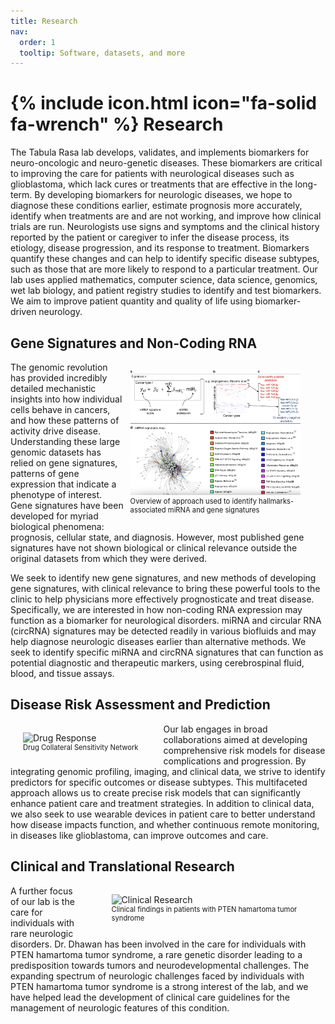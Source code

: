```yaml
---
title: Research
nav:
  order: 1
  tooltip: Software, datasets, and more
---
```


# {% include icon.html icon="fa-solid fa-wrench" %} Research 

The Tabula Rasa lab develops, validates, and implements biomarkers for neuro-oncologic and neuro-genetic diseases. These biomarkers are critical to improving the care for patients with neurological diseases such as glioblastoma, which lack cures or treatments that are effective in the long-term. By developing biomarkers for neurologic diseases, we hope to diagnose these conditions earlier, estimate prognosis more accurately, identify when treatments are and are not working, and improve how clinical trials are run. Neurologists use signs and symptoms and the clinical history reported by the patient or caregiver to infer the disease process, its etiology, disease progression, and its response to treatment. Biomarkers quantify these changes and can help to identify specific disease subtypes, such as those that are more likely to respond to a particular treatment. Our lab uses applied mathematics, computer science, data science, genomics, wet lab biology, and patient registry studies to identify and test biomarkers. We aim to improve patient quantity and quality of life using biomarker-driven neurology. 

## Gene Signatures and Non-Coding RNA

<figure style="float: right; margin-left: 10px; margin-right: 10px; max-width: 60%;">
  <img src="images/genesig.jpg" alt="Gene Signature" style="width: 90%; height: auto;">
  <figcaption style="font-size: 0.8em;">Overview of approach used to identify hallmarks-associated miRNA and gene signatures</figcaption>
</figure>

The genomic revolution has provided incredibly detailed mechanistic insights into how individual cells behave in cancers, and how these patterns of activity drive disease. Understanding these large genomic datasets has relied on gene signatures, patterns of gene expression that indicate a phenotype of interest. Gene signatures have been developed for myriad biological phenomena: prognosis, cellular state, and diagnosis. However, most published gene signatures have not shown biological or clinical relevance outside the original datasets from which they were derived. 

We seek to identify new gene signatures, and new methods of developing gene signatures, with clinical relevance to bring these powerful tools to the clinic to help physicians more effectively prognosticate and treat disease. Specifically, we are interested in how non-coding RNA expression may function as a biomarker for neurological disorders. miRNA and circular RNA (circRNA) signatures may be detected readily in various biofluids and may help diagnose neurologic diseases earlier than alternative methods. We seek to identify specific miRNA and circRNA signatures that can function as potential diagnostic and therapeutic markers, using cerebrospinal fluid, blood, and tissue assays.

## Disease Risk Assessment and Prediction

<figure style="float: left; margin-left: 20px; max-width:50%;">
  <img src="/Lab-Website/images/drugresponse.jpg" alt="Drug Response" style="width: 100%; height: auto;">
  <figcaption style="font-size: 0.8em;">Drug Collateral Sensitivity Network</figcaption>
</figure>

Our lab engages in broad collaborations aimed at developing comprehensive risk models for disease complications and progression. By integrating genomic profiling, imaging, and clinical data, we strive to identify predictors for specific outcomes or disease subtypes. This multifaceted approach allows us to create precise risk models that can significantly enhance patient care and treatment strategies.
In addition to clinical data, we also seek to use wearable devices in patient care to better understand how disease impacts function, and whether continuous remote monitoring, in diseases like glioblastoma, can improve outcomes and care.

## Clinical and Translational Research

<figure style="float: right; margin-left: 50px; max-width: 60%;">
  <img src="/Lab-Website/images/pten.jpeg" alt="Clinical Research" style="width: 100%; height: auto;">
  <figcaption style="font-size: 0.8em;">Clinical findings in patients with PTEN hamartoma tumor syndrome</figcaption>
</figure>

A further focus of our lab is the care for individuals with rare neurologic disorders. Dr. Dhawan has been involved in the care for individuals with PTEN hamartoma tumor syndrome, a rare genetic disorder leading to a predisposition towards tumors and neurodevelopmental challenges. The expanding spectrum of neurologic challenges faced by individuals with PTEN hamartoma tumor syndrome is a strong interest of the lab, and we have helped lead the development of clinical care guidelines for the management of neurologic features of this condition.

